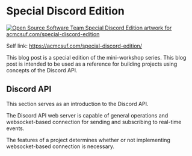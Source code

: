 # Special Discord Edition

[![Open Source Software Team Special Discord Edition artwork for acmcsuf.com/special-discord-edition](https://github.com/EthanThatOneKid/acmcsuf.com/assets/31261035/d99ab5c2-73dd-4d4a-9ea6-ca74de353726)](https://docs.google.com/presentation/d/1IOaUTnV37v2ovIG2yx69CgK8dlXMgTIJt0tYYX_LEDE/edit?usp=sharing)

Self link: <https://acmcsuf.com/special-discord-edition/>

This blog post is a special edition of the mini-workshop series. This blog post is intended to be used as a reference for building projects using concepts of the Discord API.

## Discord API

This section serves as an introduction to the Discord API.

The Discord API web server is capable of general operations and websocket-based connection for sending and subscribing to real-time events.

The features of a project determines whether or not implementing websocket-based connection is necessary.
